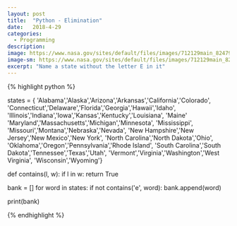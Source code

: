 ```yaml
---
layout: post
title:  "Python - Elimination"
date:   2018-4-29
categories:
  - Programming
description:
image: https://www.nasa.gov/sites/default/files/images/712129main_8247975848_88635d38a1_o.jpg
image-sm: https://www.nasa.gov/sites/default/files/images/712129main_8247975848_88635d38a1_o.jpg
excerpt: "Name a state without the letter E in it"
---
```


{% highlight python %}

states = { 'Alabama','Alaska','Arizona','Arkansas','California','Colorado',
         'Connecticut','Delaware','Florida','Georgia','Hawaii','Idaho', 
         'Illinois','Indiana','Iowa','Kansas','Kentucky','Louisiana',
         'Maine' 'Maryland','Massachusetts','Michigan','Minnesota',
         'Mississippi', 'Missouri','Montana','Nebraska','Nevada',
         'New Hampshire','New Jersey','New Mexico','New York',
         'North Carolina','North Dakota','Ohio',    
         'Oklahoma','Oregon','Pennsylvania','Rhode Island',
         'South  Carolina','South Dakota','Tennessee','Texas','Utah',
         'Vermont','Virginia','Washington','West Virginia',
         'Wisconsin','Wyoming'}


def contains(l, w):
    if l in w:
        return True

bank = []
for word in states:
    if not contains('e', word):
        bank.append(word)

print(bank)

{% endhighlight %}